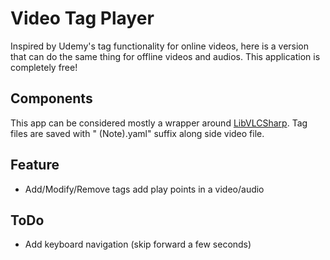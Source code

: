 ﻿# Video Tag Player

Inspired by Udemy's tag functionality for online videos, here is a version that can do the same thing for offline videos and audios. This application is completely free!

## Components

This app can be considered mostly a wrapper around [LibVLCSharp](https://code.videolan.org/videolan/LibVLCSharp/-/tree/3.x). Tag files are saved with " (Note).yaml" suffix along side video file.

## Feature

* Add/Modify/Remove tags add play points in a video/audio

## ToDo

* Add keyboard navigation (skip forward a few seconds)